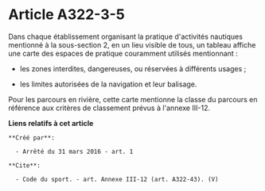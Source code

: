 # Article A322-3-5

Dans chaque établissement organisant la pratique d'activités nautiques mentionné à la sous-section 2, en un lieu visible de
tous, un tableau affiche une carte des espaces de pratique couramment utilisés mentionnant :

- les zones interdites, dangereuses, ou réservées à différents usages ;

- les limites autorisées de la navigation et leur balisage. 

Pour les parcours en rivière, cette carte mentionne la classe du parcours en référence aux critères de classement prévus à
l'annexe III-12.

**Liens relatifs à cet article**

	**Créé par**:

	  - Arrêté du 31 mars 2016 - art. 1

	**Cite**:

	  - Code du sport. - art. Annexe III-12 (art. A322-43). (V)
